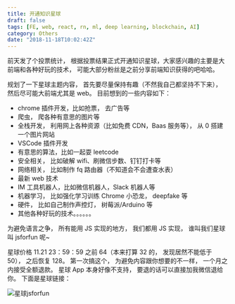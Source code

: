 ```yaml
---
title: 开通知识星球
draft: false
tags: [FE, web, react, rn, ml, deep learning, blockchain, AI]
category: Others
date: "2018-11-18T10:02:42Z"
---
```


前天发了个投票统计， 根据投票结果正式开通知识星球，大家感兴趣的主要是大前端和各种好玩的技术， 可能大部分粉丝是之前分享前端知识获得的吧哈哈。

<!-- more -->

规划了一下星球主题内容， 首先要尽量保持有趣（不然我自己都坚持不下来）， 然后尽可能大前端尤其是 web。 目前想到的一些内容如下：

- chrome 插件开发，比如抢票， 去广告等
- 爬虫， 爬各种有意思的图片等
- 全栈开发， 利用网上各种资源（比如免费 CDN，Baas 服务等）， 从 0 搭建一个图片网站
- VSCode 插件开发
- 有意思的算法，比如一起耍 leetcode
- 安全相关， 比如破解 wifi、刷微信步数、钉钉打卡等
- 网络相关， 比如制作 fq 路由器（不知道会不会遭查水表）
- 最新 web 技术
- IM 工具机器人，比如微信机器人，Slack 机器人等
- 机器学习， 比如强化学习训练 Chrome 小恐龙， deepfake 等
- 硬件， 比如自己制作声控灯， 树莓派/Arduino 等
- 其他各种好玩的技术。。。。。。

为避免语言之争， 所有能用 JS 实现的地方， 我们都用 JS 实现， 谁叫我们星球叫 jsforfun 呢~

星球价格 11.21 23：59：59 之前 64（本来打算 32 的， 发现居然不能低于 50）， 之后恢复 128。 第一次搞这个， 为避免内容跟你想要的不一样， 一个月之内接受全额退款。 星球 App 本身好像不支持， 要退的话可以直接加我微信退给你。 下面是星球链接：

![星球jsforfun](/blogimgs/xq-jsforfun.jpg)
